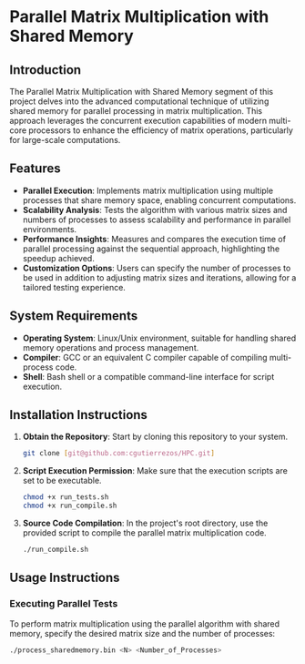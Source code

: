 # Parallel Matrix Multiplication with Shared Memory

## Introduction

The Parallel Matrix Multiplication with Shared Memory segment of this project delves into the advanced computational technique of utilizing shared memory for parallel processing in matrix multiplication. This approach leverages the concurrent execution capabilities of modern multi-core processors to enhance the efficiency of matrix operations, particularly for large-scale computations.

## Features

- **Parallel Execution**: Implements matrix multiplication using multiple processes that share memory space, enabling concurrent computations.
- **Scalability Analysis**: Tests the algorithm with various matrix sizes and numbers of processes to assess scalability and performance in parallel environments.
- **Performance Insights**: Measures and compares the execution time of parallel processing against the sequential approach, highlighting the speedup achieved.
- **Customization Options**: Users can specify the number of processes to be used in addition to adjusting matrix sizes and iterations, allowing for a tailored testing experience.

## System Requirements

- **Operating System**: Linux/Unix environment, suitable for handling shared memory operations and process management.
- **Compiler**: GCC or an equivalent C compiler capable of compiling multi-process code.
- **Shell**: Bash shell or a compatible command-line interface for script execution.

## Installation Instructions

1. **Obtain the Repository**: Start by cloning this repository to your system.

    ```bash
    git clone [git@github.com:cgutierrezos/HPC.git]
    ```

2. **Script Execution Permission**: Make sure that the execution scripts are set to be executable.

    ```bash
    chmod +x run_tests.sh
    chmod +x run_compile.sh
    ```

3. **Source Code Compilation**: In the project's root directory, use the provided script to compile the parallel matrix multiplication code.

    ```bash
    ./run_compile.sh
    ```

## Usage Instructions

### Executing Parallel Tests

To perform matrix multiplication using the parallel algorithm with shared memory, specify the desired matrix size and the number of processes:

```bash
./process_sharedmemory.bin <N> <Number_of_Processes>
